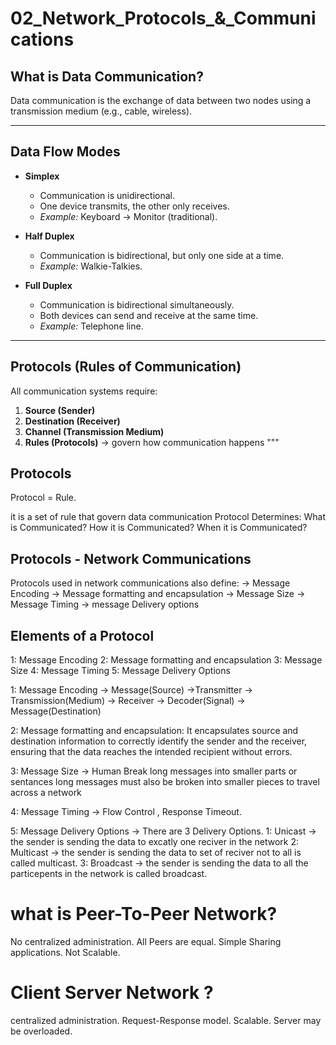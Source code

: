 # 02_Network_Protocols_&_Communications

## What is Data Communication?
Data communication is the exchange of data between two nodes using a transmission medium (e.g., cable, wireless).

---

## Data Flow Modes

- **Simplex**
  - Communication is unidirectional.
  - One device transmits, the other only receives.
  - *Example:* Keyboard → Monitor (traditional).

- **Half Duplex**
  - Communication is bidirectional, but only one side at a time.
  - *Example:* Walkie-Talkies.

- **Full Duplex**
  - Communication is bidirectional simultaneously.
  - Both devices can send and receive at the same time.
  - *Example:* Telephone line.

---

## Protocols (Rules of Communication)
All communication systems require:
1. **Source (Sender)**
2. **Destination (Receiver)**
3. **Channel (Transmission Medium)**
4. **Rules (Protocols)** → govern how communication happens
"""

## Protocols 
Protocol = Rule.

it is a set of rule that govern data communication
Protocol Determines:
What is Communicated?
How it is Communicated?
When it is Communicated?

## Protocols - Network Communications
Protocols used in network communications also define:
-> Message Encoding
-> Message formatting and encapsulation
-> Message Size
-> Message Timing
-> message Delivery options

## Elements of a Protocol
1: Message Encoding
2: Message formatting and encapsulation
3: Message Size
4: Message Timing
5: Message Delivery Options


1: Message Encoding -> Message(Source) ->Transmitter -> Transmission(Medium) -> Receiver -> Decoder(Signal) -> Message(Destination)

2: Message formatting and encapsulation: It encapsulates source and destination information to correctly identify the sender and the receiver, ensuring that the data reaches the intended recipient without errors.

3: Message Size -> Human Break long messages into smaller parts or sentances long messages must also be broken into smaller pieces to travel across a network

4: Message Timing -> Flow Control , Response Timeout.

5: Message Delivery Options -> There are 3 Delivery Options.
1: Unicast -> the sender is sending the data to excatly one reciver in the network
2: Multicast -> the sender is sending the data to set of reciver not to all is called multicast.
3: Broadcast -> the sender is sending the data to all the particepents in the network is called broadcast.



# what is  Peer-To-Peer Network?
No centralized administration.
All Peers are equal.
Simple Sharing applications.
Not Scalable.

# Client Server Network ?
centralized administration.
Request-Response model.
Scalable.
Server may be overloaded.